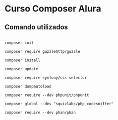 # Curso Composer Alura

## Comando utilizados

```

composer init

composer require guzzlehttp/guzzle

composer install

composer update

composer require symfony/css-selector

composer dumpautoload

composer require --dev phpunit/phpunit

composer global --dev "squizlabs/php_codesniffer"

composer require --dev phan/phan

```